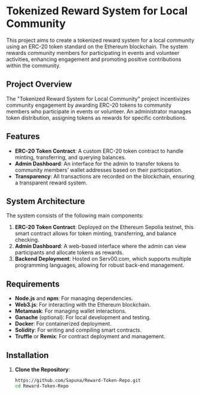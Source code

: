 # Tokenized Reward System for Local Community

This project aims to create a tokenized reward system for a local community using an ERC-20 token standard on the Ethereum blockchain. The system rewards community members for participating in events and volunteer activities, enhancing engagement and promoting positive contributions within the community.

## Project Overview

The "Tokenized Reward System for Local Community" project incentivizes community engagement by awarding ERC-20 tokens to community members who participate in events or volunteer. An administrator manages token distribution, assigning tokens as rewards for specific contributions.

## Features

- **ERC-20 Token Contract**: A custom ERC-20 token contract to handle minting, transferring, and querying balances.
- **Admin Dashboard**: An interface for the admin to transfer tokens to community members’ wallet addresses based on their participation.
- **Transparency**: All transactions are recorded on the blockchain, ensuring a transparent reward system.

## System Architecture

The system consists of the following main components:
1. **ERC-20 Token Contract**: Deployed on the Ethereum Sepolia testnet, this smart contract allows for token minting, transferring, and balance checking.
2. **Admin Dashboard**: A web-based interface where the admin can view participants and allocate tokens as rewards.
3. **Backend Deployment**: Hosted on Serv00.com, which supports multiple programming languages, allowing for robust back-end management.

## Requirements

- **Node.js** and **npm**: For managing dependencies.
- **Web3.js**: For interacting with the Ethereum blockchain.
- **Metamask**: For managing wallet interactions.
- **Ganache** (optional): For local development and testing.
- **Docker**: For containerized deployment.
- **Solidity**: For writing and compiling smart contracts.
- **Truffle** or **Remix**: For contract deployment and management.

## Installation

1. **Clone the Repository**:
   ```bash
   https://github.com/Sapuna/Reward-Token-Repo.git
   cd Reward-Token-Repo
